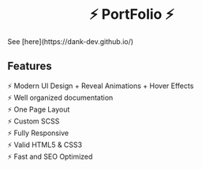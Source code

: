 <h1 align="center"> ⚡️ PortFolio ⚡️</h1>
See [here](https://dank-dev.github.io/)

## Features

⚡️ Modern UI Design + Reveal Animations + Hover Effects\
⚡️ Well organized documentation\
⚡️ One Page Layout\
⚡️ Custom SCSS\
⚡️ Fully Responsive\
⚡️ Valid HTML5 & CSS3\
⚡ Fast and SEO Optimized
